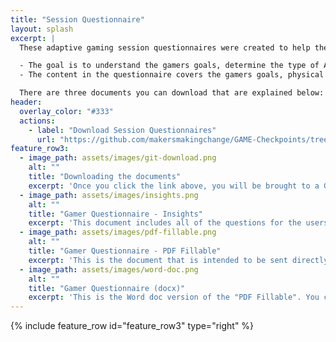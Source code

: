 ```yaml
---
title: "Session Questionnaire"
layout: splash
excerpt: |
  These adaptive gaming session questionnaires were created to help the GAME Checkpoint Leads collect the information prior to a gamers first session.

  - The goal is to understand the gamers goals, determine the type of AT to try in the first session, and to help document the process while working with a gamer.
  - The content in the questionnaire covers the gamers goals, physical and cognitive abilties, and environment/support information.

  There are three documents you can download that are explained below:
header:
  overlay_color: "#333"
  actions:
    - label: "Download Session Questionnaires"
      url: "https://github.com/makersmakingchange/GAME-Checkpoints/tree/main/Gaming_Session_Questionnaires" 
feature_row3:
  - image_path: assets/images/git-download.png
    alt: ""
    title: "Downloading the documents"
    excerpt: 'Once you click the link above, you will be brought to a GitHub page. Choose the questionnaire you want to download and click on the name. Then, look to the right side of the screen and you will see a downwards arrow (⇩) to download the spreadsheet'
  - image_path: assets/images/insights.png
    alt: ""
    title: "Gamer Questionnaire - Insights"
    excerpt: 'This document includes all of the questions for the users along with notes that MMC staff have added to give the GAME Checkpoint Lead more context to "why" the question is being asked.'
  - image_path: assets/images/pdf-fillable.png
    alt: ""
    title: "Gamer Questionnaire - PDF Fillable"
    excerpt: 'This is the document that is intended to be sent directly to gamers or to be filled out. All of the content from the same questions from the insights document but without the notes for the GAME Checkpoint Lead.'
  - image_path: assets/images/word-doc.png
    alt: ""
    title: "Gamer Questionnaire (docx)"
    excerpt: 'This is the Word doc version of the "PDF Fillable". You can use this if you want to use the questionnaire as a template and change any information or if it is easier to fill out using Word. '
---
```



{% include feature_row id="feature_row3" type="right" %}